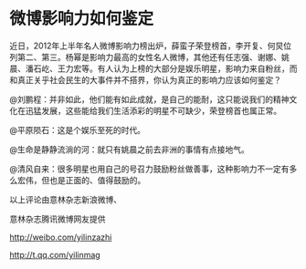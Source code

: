# 微博影响力如何鉴定

近日，2012年上半年名人微博影响力榜出炉，薛蛮子荣登榜首，李开复、何炅位列第二、第三。杨幂是影响力最高的女性名人微博，其他还有任志强、谢娜、姚晨、潘石屹、王力宏等。有人认为上榜的大部分是娱乐明星，影响力来自粉丝，而和真正关乎社会民生的大事件并不搭界，你认为真正的影响力应该如何鉴定？

@刘鹏程：并非如此，他们能有如此成就，是自己的能耐，这只能说我们的精神文化在迅猛发展，这些能给我们生活添彩的明星不可缺少，荣登榜首也属正常。

@平原陨石：这是个娱乐至死的时代。

@生命是静静流淌的河：就只有姚晨之前去非洲的事情有点接地气。

@清风自来：很多明星也用自己的号召力鼓励粉丝做善事，这种影响力不一定有多么宏伟，但也是正面的、值得鼓励的。

以上评论由意林杂志新浪微博、

意林杂志腾讯微博网友提供

http://weibo.com/yilinzazhi

http://t.qq.com/yilinmag